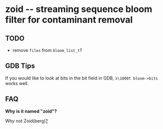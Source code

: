 # zoid -- streaming sequence bloom filter for contaminant removal

## TODO

 - remove `files` from `bloom_list_t`?

## GDB Tips

If you would like to look at bits in the bit field in GDB, `x\1000t
bloom->bits` works well.

## FAQ

**Why is it named "zoid"?**

Why not Zoid(berg)[?](http://en.wikipedia.org/wiki/Futurama)



